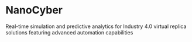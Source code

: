 # NanoCyber
Real-time simulation and predictive analytics for Industry 4.0 virtual replica solutions featuring advanced automation capabilities
